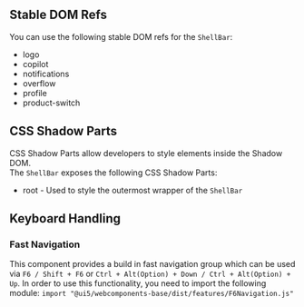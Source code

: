 ## Stable DOM Refs

You can use the following stable DOM refs for the `ShellBar`:

- logo
- copilot
- notifications
- overflow
- profile
- product-switch

## CSS Shadow Parts

<ui5-link target="_blank" href="https://developer.mozilla.org/en-US/docs/Web/CSS/::part">CSS Shadow Parts</ui5-link> allow developers to style elements inside the Shadow DOM.  
The `ShellBar` exposes the following CSS Shadow Parts:

- root - Used to style the outermost wrapper of the `ShellBar`

## Keyboard Handling

### Fast Navigation

This component provides a build in fast navigation group which can be used via `F6 / Shift + F6` or `Ctrl + Alt(Option) + Down / Ctrl + Alt(Option) + Up`. In order to use this functionality, you need to import the following module: `import "@ui5/webcomponents-base/dist/features/F6Navigation.js"`
